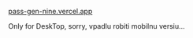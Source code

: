 [pass-gen-nine.vercel.app](https://pass-gen-nine.vercel.app/)

Only for DeskTop, sorry, vpadlu robiti mobilnu versiu...
